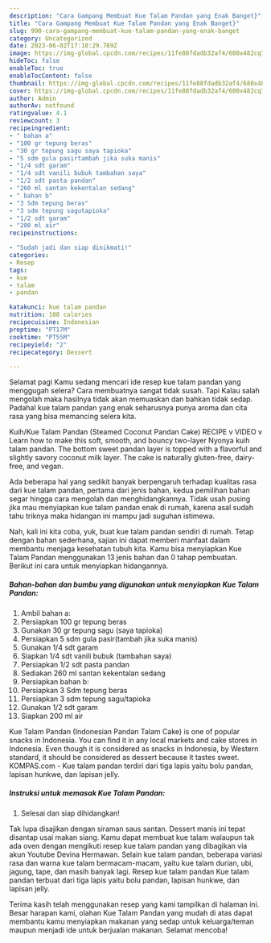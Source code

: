 ```yaml
---
description: "Cara Gampang Membuat Kue Talam Pandan yang Enak Banget}"
title: "Cara Gampang Membuat Kue Talam Pandan yang Enak Banget}"
slug: 990-cara-gampang-membuat-kue-talam-pandan-yang-enak-banget
category: Uncategorized
date: 2023-06-02T17:10:29.769Z
image: https://img-global.cpcdn.com/recipes/11fe88fdadb32af4/680x482cq70/kue-talam-pandan-foto-resep-utama.jpg
hideToc: false
enableToc: true
enableTocContent: false
thumbnail: https://img-global.cpcdn.com/recipes/11fe88fdadb32af4/680x482cq70/kue-talam-pandan-foto-resep-utama.jpg
cover: https://img-global.cpcdn.com/recipes/11fe88fdadb32af4/680x482cq70/kue-talam-pandan-foto-resep-utama.jpg
author: Admin
authorAv: notfound
ratingvalue: 4.1
reviewcount: 3
recipeingredient:
- " bahan a"
- "100 gr tepung beras"
- "30 gr tepung sagu saya tapioka"
- "5 sdm gula pasirtambah jika suka manis"
- "1/4 sdt garam"
- "1/4 sdt vanili bubuk tambahan saya"
- "1/2 sdt pasta pandan"
- "260 ml santan kekentalan sedang"
- " bahan b"
- "3 Sdm tepung beras"
- "3 sdm tepung sagutapioka"
- "1/2 sdt garam"
- "200 ml air"
recipeinstructions:

- "Sudah jadi dan siap dinikmati!"
categories:
- Resep
tags:
- kue
- talam
- pandan

katakunci: kue talam pandan 
nutrition: 108 calories
recipecuisine: Indonesian
preptime: "PT17M"
cooktime: "PT55M"
recipeyield: "2"
recipecategory: Dessert

---
```



Selamat pagi Kamu sedang mencari ide resep kue talam pandan yang menggugah selera? Cara membuatnya sangat tidak susah. Tapi Kalau salah mengolah maka hasilnya tidak akan memuaskan dan bahkan tidak sedap. Padahal kue talam pandan yang enak seharusnya punya aroma dan cita rasa yang bisa memancing selera kita.


Kuih/Kue Talam Pandan (Steamed Coconut Pandan Cake) RECIPE v VIDEO v Learn how to make this soft, smooth, and bouncy two-layer Nyonya kuih talam pandan. The bottom sweet pandan layer is topped with a flavorful and slightly savory coconut milk layer. The cake is naturally gluten-free, dairy-free, and vegan.

Ada beberapa hal yang sedikit banyak berpengaruh terhadap kualitas rasa dari kue talam pandan, pertama dari jenis bahan, kedua pemilihan bahan segar hingga cara mengolah dan menghidangkannya. Tidak usah pusing jika mau menyiapkan kue talam pandan enak di rumah, karena asal sudah tahu triknya maka hidangan ini mampu jadi suguhan istimewa.


Nah, kali ini kita coba, yuk, buat kue talam pandan sendiri di rumah. Tetap dengan bahan sederhana, sajian ini dapat memberi manfaat dalam membantu menjaga kesehatan tubuh kita. Kamu bisa menyiapkan Kue Talam Pandan menggunakan 13 jenis bahan dan 0 tahap pembuatan. Berikut ini cara untuk menyiapkan hidangannya.

<!--inarticleads1-->

##### Bahan-bahan dan bumbu yang digunakan untuk menyiapkan Kue Talam Pandan:

1. Ambil  bahan a:
1. Persiapkan 100 gr tepung beras
1. Gunakan 30 gr tepung sagu (saya tapioka)
1. Persiapkan 5 sdm gula pasir(tambah jika suka manis)
1. Gunakan 1/4 sdt garam
1. Siapkan 1/4 sdt vanili bubuk (tambahan saya)
1. Persiapkan 1/2 sdt pasta pandan
1. Sediakan 260 ml santan kekentalan sedang
1. Persiapkan  bahan b:
1. Persiapkan 3 Sdm tepung beras
1. Persiapkan 3 sdm tepung sagu/tapioka
1. Gunakan 1/2 sdt garam
1. Siapkan 200 ml air


Kue Talam Pandan (Indonesian Pandan Talam Cake) is one of popular snacks in Indonesia. You can find it in any local markets and cake stores in Indonesia. Even though it is considered as snacks in Indonesia, by Western standard, it should be considered as dessert because it tastes sweet. KOMPAS.com - Kue talam pandan terdiri dari tiga lapis yaitu bolu pandan, lapisan hunkwe, dan lapisan jelly. 

<!--inarticleads2-->

##### Instruksi untuk memasak Kue Talam Pandan:


1. Selesai dan siap dihidangkan!

Tak lupa disajikan dengan siraman saus santan. Dessert manis ini tepat disantap usai makan siang. Kamu dapat membuat kue talam walaupun tak ada oven dengan mengikuti resep kue talam pandan yang dibagikan via akun Youtube Devina Hermawan. Selain kue talam pandan, beberapa variasi rasa dan warna kue talam bermacam-macam, yaitu kue talam durian, ubi, jagung, tape, dan masih banyak lagi. Resep kue talam pandan Kue talam pandan terbuat dari tiga lapis yaitu bolu pandan, lapisan hunkwe, dan lapisan jelly. 

Terima kasih telah menggunakan resep yang kami tampilkan di halaman ini. Besar harapan kami, olahan Kue Talam Pandan yang mudah di atas dapat membantu kamu menyiapkan makanan yang sedap untuk keluarga/teman maupun menjadi ide untuk berjualan makanan. Selamat mencoba!

